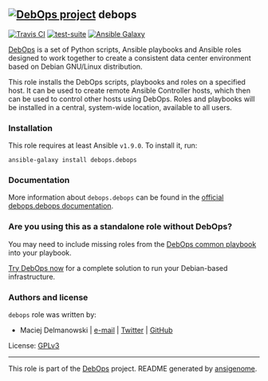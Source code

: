 ## [![DebOps project](http://debops.org/images/debops-small.png)](http://debops.org) debops

[![Travis CI](http://img.shields.io/travis/debops/ansible-debops.svg?style=flat)](http://travis-ci.org/debops/ansible-debops) [![test-suite](http://img.shields.io/badge/test--suite-ansible--debops-blue.svg?style=flat)](https://github.com/debops/test-suite/tree/master/ansible-debops/)  [![Ansible Galaxy](http://img.shields.io/badge/galaxy-debops.debops-660198.svg?style=flat)](https://galaxy.ansible.com/detail#/role/1557)

[DebOps](http://www.debops.org/) is a set of Python scripts, Ansible
playbooks and Ansible roles designed to work together to create a
consistent data center environment based on Debian GNU/Linux distribution.

This role installs the DebOps scripts, playbooks and roles on a specified
host.  It can be used to create remote Ansible Controller hosts, which then
can be used to control other hosts using DebOps. Roles and playbooks will
be installed in a central, system-wide location, available to all users.

### Installation

This role requires at least Ansible `v1.9.0`. To install it, run:

    ansible-galaxy install debops.debops

### Documentation

More information about `debops.debops` can be found in the
[official debops.debops documentation](http://docs.debops.org/en/latest/ansible/roles/ansible-debops/docs/).



### Are you using this as a standalone role without DebOps?

You may need to include missing roles from the [DebOps common
playbook](https://github.com/debops/debops-playbooks/blob/master/playbooks/common.yml)
into your playbook.

[Try DebOps now](https://github.com/debops/debops) for a complete solution to run your Debian-based infrastructure.





### Authors and license

`debops` role was written by:
- Maciej Delmanowski | [e-mail](mailto:drybjed@gmail.com) | [Twitter](https://twitter.com/drybjed) | [GitHub](https://github.com/drybjed)

License: [GPLv3](https://tldrlegal.com/license/gnu-general-public-license-v3-%28gpl-3%29)

***

This role is part of the [DebOps](http://debops.org/) project. README generated by [ansigenome](https://github.com/nickjj/ansigenome/).
